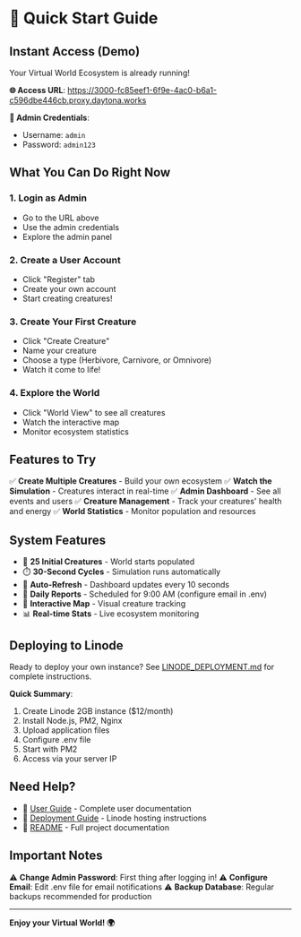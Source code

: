 # 🚀 Quick Start Guide

## Instant Access (Demo)

Your Virtual World Ecosystem is already running!

**🌐 Access URL**: https://3000-fc85eef1-6f9e-4ac0-b6a1-c596dbe446cb.proxy.daytona.works

**🔑 Admin Credentials**:
- Username: `admin`
- Password: `admin123`

## What You Can Do Right Now

### 1. Login as Admin
- Go to the URL above
- Use the admin credentials
- Explore the admin panel

### 2. Create a User Account
- Click "Register" tab
- Create your own account
- Start creating creatures!

### 3. Create Your First Creature
- Click "Create Creature"
- Name your creature
- Choose a type (Herbivore, Carnivore, or Omnivore)
- Watch it come to life!

### 4. Explore the World
- Click "World View" to see all creatures
- Watch the interactive map
- Monitor ecosystem statistics

## Features to Try

✅ **Create Multiple Creatures** - Build your own ecosystem
✅ **Watch the Simulation** - Creatures interact in real-time
✅ **Admin Dashboard** - See all events and users
✅ **Creature Management** - Track your creatures' health and energy
✅ **World Statistics** - Monitor population and resources

## System Features

- 🦁 **25 Initial Creatures** - World starts populated
- ⏱️ **30-Second Cycles** - Simulation runs automatically
- 🔄 **Auto-Refresh** - Dashboard updates every 10 seconds
- 📧 **Daily Reports** - Scheduled for 9:00 AM (configure email in .env)
- 🎨 **Interactive Map** - Visual creature tracking
- 📊 **Real-time Stats** - Live ecosystem monitoring

## Deploying to Linode

Ready to deploy your own instance? See [LINODE_DEPLOYMENT.md](LINODE_DEPLOYMENT.md) for complete instructions.

**Quick Summary**:
1. Create Linode 2GB instance ($12/month)
2. Install Node.js, PM2, Nginx
3. Upload application files
4. Configure .env file
5. Start with PM2
6. Access via your server IP

## Need Help?

- 📖 [User Guide](USER_GUIDE.md) - Complete user documentation
- 🚀 [Deployment Guide](LINODE_DEPLOYMENT.md) - Linode hosting instructions
- 📝 [README](../README.md) - Full project documentation

## Important Notes

⚠️ **Change Admin Password**: First thing after logging in!
⚠️ **Configure Email**: Edit .env file for email notifications
⚠️ **Backup Database**: Regular backups recommended for production

---

**Enjoy your Virtual World! 🌍**